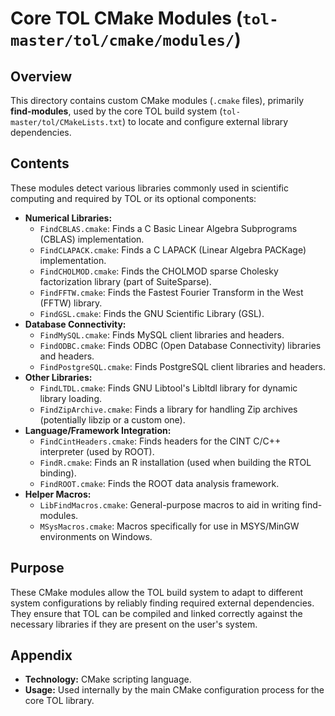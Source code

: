 # Core TOL CMake Modules (`tol-master/tol/cmake/modules/`)

## Overview

This directory contains custom CMake modules (`.cmake` files), primarily **find-modules**, used by the core TOL build system (`tol-master/tol/CMakeLists.txt`) to locate and configure external library dependencies.

## Contents

These modules detect various libraries commonly used in scientific computing and required by TOL or its optional components:

- **Numerical Libraries:**
    - `FindCBLAS.cmake`: Finds a C Basic Linear Algebra Subprograms (CBLAS) implementation.
    - `FindCLAPACK.cmake`: Finds a C LAPACK (Linear Algebra PACKage) implementation.
    - `FindCHOLMOD.cmake`: Finds the CHOLMOD sparse Cholesky factorization library (part of SuiteSparse).
    - `FindFFTW.cmake`: Finds the Fastest Fourier Transform in the West (FFTW) library.
    - `FindGSL.cmake`: Finds the GNU Scientific Library (GSL).
- **Database Connectivity:**
    - `FindMySQL.cmake`: Finds MySQL client libraries and headers.
    - `FindODBC.cmake`: Finds ODBC (Open Database Connectivity) libraries and headers.
    - `FindPostgreSQL.cmake`: Finds PostgreSQL client libraries and headers.
- **Other Libraries:**
    - `FindLTDL.cmake`: Finds GNU Libtool's Libltdl library for dynamic library loading.
    - `FindZipArchive.cmake`: Finds a library for handling Zip archives (potentially libzip or a custom one).
- **Language/Framework Integration:**
    - `FindCintHeaders.cmake`: Finds headers for the CINT C/C++ interpreter (used by ROOT).
    - `FindR.cmake`: Finds an R installation (used when building the RTOL binding).
    - `FindROOT.cmake`: Finds the ROOT data analysis framework.
- **Helper Macros:**
    - `LibFindMacros.cmake`: General-purpose macros to aid in writing find-modules.
    - `MSysMacros.cmake`: Macros specifically for use in MSYS/MinGW environments on Windows.

## Purpose

These CMake modules allow the TOL build system to adapt to different system configurations by reliably finding required external dependencies. They ensure that TOL can be compiled and linked correctly against the necessary libraries if they are present on the user's system.

## Appendix

- **Technology:** CMake scripting language.
- **Usage:** Used internally by the main CMake configuration process for the core TOL library. 